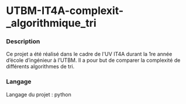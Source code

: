 # UTBM-IT4A-complexit-_algorithmique_tri

### Description

Ce projet a été réalisé dans le cadre de l'UV IT4A durant la 1re année d’école d’ingénieur à l’UTBM. Il a pour but de comparer la complexité de différents algorithmes de tri.

### Langage 

Langage du projet :  python
